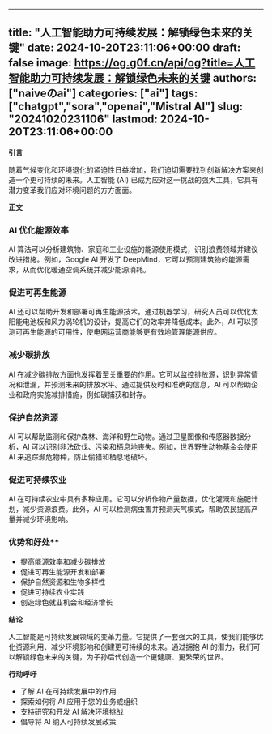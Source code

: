 
---
title: "人工智能助力可持续发展：解锁绿色未来的关键"
date: 2024-10-20T23:11:06+00:00
draft: false
image: https://og.g0f.cn/api/og?title=人工智能助力可持续发展：解锁绿色未来的关键
authors: ["naiveのai"]
categories: ["ai"]
tags: ["chatgpt","sora","openai","Mistral AI"]
slug: "20241020231106"
lastmod: 2024-10-20T23:11:06+00:00
---
**引言**

随着气候变化和环境退化的紧迫性日益增加，我们迫切需要找到创新解决方案来创造一个更可持续的未来。人工智能 (AI) 已成为应对这一挑战的强大工具，它具有潜力变革我们应对环境问题的方方面面。

**正文**

### AI 优化能源效率

AI 算法可以分析建筑物、家庭和工业设施的能源使用模式，识别浪费领域并建议改进措施。例如，Google AI 开发了 DeepMind，它可以预测建筑物的能源需求，从而优化暖通空调系统并减少能源消耗。

### 促进可再生能源

AI 还可以帮助开发和部署可再生能源技术。通过机器学习，研究人员可以优化太阳能电池板和风力涡轮机的设计，提高它们的效率并降低成本。此外，AI 可以预测可再生能源的可用性，使电网运营商能够更有效地管理能源供应。

### 减少碳排放

AI 在减少碳排放方面也发挥着至关重要的作用。它可以监控排放源，识别异常情况和泄漏，并预测未来的排放水平。通过提供及时和准确的信息，AI 可以帮助企业和政府实施减排措施，例如碳捕获和封存。

### 保护自然资源

AI 可以帮助监测和保护森林、海洋和野生动物。通过卫星图像和传感器数据分析，AI 可以识别非法砍伐、污染和栖息地丧失。例如，世界野生动物基金会使用 AI 来追踪濒危物种，防止偷猎和栖息地破坏。

### 促进可持续农业

AI 在可持续农业中具有多种应用。它可以分析作物产量数据，优化灌溉和施肥计划，减少资源浪费。此外，AI 可以检测病虫害并预测天气模式，帮助农民提高产量并减少环境影响。

### 优势和好处**

* 提高能源效率和减少碳排放
* 促进可再生能源开发和部署
* 保护自然资源和生物多样性
* 促进可持续农业实践
* 创造绿色就业机会和经济增长

**结论**

人工智能是可持续发展领域的变革力量。它提供了一套强大的工具，使我们能够优化资源利用、减少环境影响和创建更可持续的未来。通过拥抱 AI 的潜力，我们可以解锁绿色未来的关键，为子孙后代创造一个更健康、更繁荣的世界。

**行动呼吁**

* 了解 AI 在可持续发展中的作用
* 探索如何将 AI 应用于您的业务或组织
* 支持研究和开发 AI 解决环境挑战
* 倡导将 AI 纳入可持续发展政策